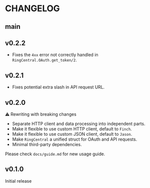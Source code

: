 # CHANGELOG

## main

## v0.2.2

- Fixes the `4xx` error not correctly handled in `RingCentral.OAuth.get_token/2`.

## v0.2.1

- Fixes potential extra slash in API request URL.

## v0.2.0

⚠️ Rewriting with breaking changes

- Separate HTTP client and data processing into independent parts.
- Make it flexible to use custom HTTP client, default to `Finch`.
- Make it flexible to use custom JSON client, default to `Jason`.
- Make `RingCentral` a unified struct for OAuth and API requests.
- Minimal third-party dependencies.

Please check `docs/guide.md` for new usage guide.

## v0.1.0

Initial release
